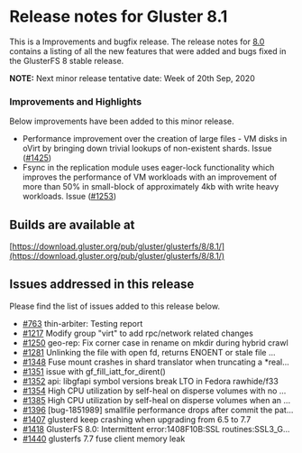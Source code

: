 # Release notes for Gluster 8.1

This is a Improvements and bugfix release. The release notes for [8.0](8.0.md)
contains a listing of all the new features that were added
and bugs fixed in the GlusterFS 8 stable release.

**NOTE:** Next minor release tentative date: Week of 20th Sep, 2020

### Improvements and Highlights

Below improvements have been added to this minor release.

- Performance improvement over the creation of large files - VM disks in oVirt by bringing down trivial lookups of non-existent shards. Issue ([#1425](https://github.com/gluster/glusterfs/issues/1425))
-  Fsync in the replication module uses eager-lock functionality which improves the performance of VM workloads with an improvement of more than 50% in small-block of approximately 4kb with write heavy workloads. Issue ([#1253](https://github.com/gluster/glusterfs/issues/1253))

## Builds are available at 

[https://download.gluster.org/pub/gluster/glusterfs/8/8.1/](https://download.gluster.org/pub/gluster/glusterfs/8/8.1/)

## Issues addressed in this release

Please find the list of issues added to this release below.

- [#763](https://github.com/gluster/glusterfs/issues/763)  thin-arbiter: Testing report
- [#1217](https://github.com/gluster/glusterfs/issues/1217) Modify group "virt" to add rpc/network related changes
- [#1250](https://github.com/gluster/glusterfs/issues/1250) geo-rep: Fix corner case in rename on mkdir during hybrid crawl
- [#1281](https://github.com/gluster/glusterfs/issues/1281) Unlinking the file with open fd, returns ENOENT or stale file ...
- [#1348](https://github.com/gluster/glusterfs/issues/1348) Fuse mount crashes in shard translator when truncating a *real...
- [#1351](https://github.com/gluster/glusterfs/issues/1351) issue with gf_fill_iatt_for_dirent()
- [#1352](https://github.com/gluster/glusterfs/issues/1352) api: libgfapi symbol versions break LTO in Fedora rawhide/f33
- [#1354](https://github.com/gluster/glusterfs/issues/1354) High CPU utilization by self-heal on disperse volumes with no ...
- [#1385](https://github.com/gluster/glusterfs/issues/1385) High CPU utilization by self-heal on disperse volumes when an ...
- [#1396](https://github.com/gluster/glusterfs/issues/1396) [bug-1851989] smallfile performance drops after commit the pat...
- [#1407](https://github.com/gluster/glusterfs/issues/1407) glusterd keep crashing when upgrading from 6.5 to 7.7
- [#1418](https://github.com/gluster/glusterfs/issues/1418) GlusterFS 8.0: Intermittent error:1408F10B:SSL routines:SSL3_G...
- [#1440](https://github.com/gluster/glusterfs/issues/1440) glusterfs 7.7 fuse client memory leak

